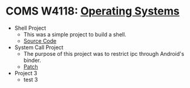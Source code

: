 # COMS W4118: [Operating Systems](http://www.cs.columbia.edu/~krj/os/)

* Shell Project
    * This was a simple project to build a shell.
    * [Source Code](https://github.com/rlyspn/os_shell)
* System Call Project
    * The purpose of this project was to restrict ipc through Android's binder.
    * [Patch](/assets/downloads/patches/hw2.patch)
* Project 3
    * test 3
